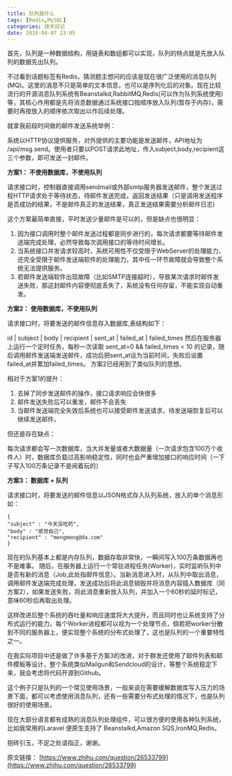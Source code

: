 ```yaml
---
title: 队列是什么
tags: [Redis,MySQL]
categories: 技术日记
date: 2016-04-07 23:05
---
```


首先，队列是一种数据结构，用链表和数组都可以实现，队列的特点就是先放入队列的数据先出队列。

不过看到话题标签有Redis，猜测题主想问的应该是现在很广泛使用的消息队列(MQ)。这里的消息不只是简单的文本信息，也可以是序列化后的对象。现在比较流行的开源消息队列系统有Beanstalkd,RabbitMQ,Redis(可以作为队列系统使用)等，其核心作用都是先将消息数据通过系统接口按顺序放入队列(暂存于内存)，需要时再按放入的顺序依次取出以作后续处理。

就拿我前段时间做的邮件发送系统举例：

系统以HTTP协议提供服务，对外提供的主要功能是发送邮件，API地址为 /api/msg.send。使用者只要以POST请求此地址，传入subject,body,recipient这三个参数，即可发送一封邮件。



**方案1： 不使用数据库，不使用队列**

请求接口时，控制器直接调用sendmail或外部smtp服务器发送邮件，整个发送过程HTTP请求处于等待状态，待邮件发送完成，返回发送结果（只是调用发送程序是否成功的结果，不是邮件真正的发送结果，真正发送结果需要分析邮件日志) 

这个方案最简单直接，平时发送少量邮件是可以的，但是缺点也很明显： 

1. 因为接口调用时整个邮件发送过程都是同步进行的，每次请求都要等待邮件发送端完成处理，必然导致每次调用接口的等待时间增长。
2. 当系统接口并发请求较高时，系统可用性不仅受限于WebServer的处理能力，还完全受限于邮件发送端软件的处理能力，其中任一环节故障就会导致整个系统无法提供服务。
3. 若邮件发送端软件出现故障（比如SMTP连接超时），导致某次请求时邮件发送失败，那这封邮件内容便彻底丢失了，系统没有任何存留，不能实现自动重发。


**方案2： 使用数据库，不使用队列**

请求接口时，将要发送的邮件信息存入数据库,表结构如下：

id | subject | body | recipient | sent_at | failed_at | failed_times
然后在服务器上运行一个定时任务，每秒一次读取 sent_at=0 && failed_times < 10 的记录，随后调用邮件发送端发送邮件，成功后把sent_at设为当前时间，失败后设置failed_at并累加failed_times。 方案2已经用到了类似队列的思想。


相对于方案1的提升：

1. 去掉了同步发送邮件的操作，接口请求响应会快很多
2. 邮件发送失败后可以重发，邮件不会丢失
3. 当邮件发送端完全失效后系统也可以接受邮件发送请求，待发送端恢复后可以继续发送邮件。


但还是存在缺点： 

每次请求都会写一次数据库，当大并发量或者大数据量（一次请求包含100万个收件人）时，数据库负载过高影响稳定性，同时也会严重增加接口的响应时间（一下子写入100万条记录不是闹着玩的）


**方案3： 数据库 + 队列**


请求接口时，将要发送的邮件信息以JSON格式存入队列系统，放入的单个消息形如：
    
	{
	"subject" : "今天没吃药",
	"body" : "感觉自己",
	"recipient" : "mengmeng@da.com"
	}


现在的队列基本上都是内存队列，数据存取非常快，一瞬间写入100万条数据再也不是难事。
随后，在服务器上运行一个常驻进程任务(Worker)，实时监听队列中是否有新的消息（Job,此处指邮件信息）。当新消息进入时，从队列中取出消息，调用邮件发送端完成处理，发送成功后将此消息销毁并将消息内容插入数据库（同方案2），如果发送失败，将此消息重新放入队列，并加入一个60秒的延时标记，意味60秒后再取出处理。


这样改进后整个系统的吞吐量和响应速度将大大提升，而且同时也让系统支持了分布式运行的能力。每个Worker进程都可以视为一个处理节点，倘若把worker分散到不同的服务器上，便实现整个系统的分布式处理了，这也是队列的一个重要特性之一。


在我实际项目中还是做了许多基于方案3的改进，对于群发还使用了邮件列表和邮件模板等设计，整个系统类似Mailgun和Sendcloud的设计，等整个系统稳定下来，我会考虑将代码开源到Github。


这个例子只是队列的一个常见使用场景，一般来说在需要缓解数据库写入压力的场景下面，都可以考虑使用消息队列，还有一些需要分布式处理的情况下，也是队列很好的使用场景。


现在大部分语言都有成熟的消息队列处理组件，可以很方便的使用各种队列系统，比如我常用的Laravel 便原生支持了 Beanstalkd,Amazon SQS,IronMQ,Redis。


抱砖引玉，不足之处请指正，谢谢。

原文链接： [https://www.zhihu.com/question/26533799](https://www.zhihu.com/question/26533799)
